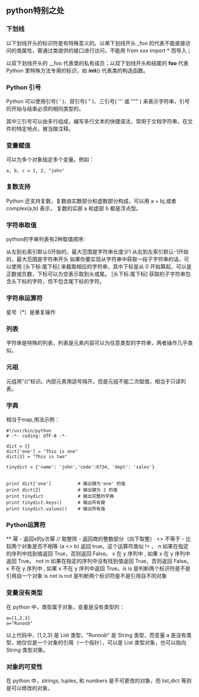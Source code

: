 ## python特别之处
### 下划线
以下划线开头的标识符是有特殊意义的。以单下划线开头 _foo 的代表不能直接访问的类属性，需通过类提供的接口进行访问，不能用 from xxx import * 而导入；

以双下划线开头的 __foo 代表类的私有成员；以双下划线开头和结尾的 __foo__ 代表 Python 里特殊方法专用的标识，如 __init__() 代表类的构造函数。

### Python 引号
Python 可以使用引号( ' )、双引号( " )、三引号( ''' 或 """ ) 来表示字符串，引号的开始与结束必须的相同类型的。

其中三引号可以由多行组成，编写多行文本的快捷语法，常用于文档字符串，在文件的特定地点，被当做注释。

### 变量赋值
可以为多个对象指定多个变量。例如：
```
a, b, c = 1, 2, "john"
```
### 复数支持
Python 还支持复数，复数由实数部分和虚数部分构成，可以用 a + bj,或者 complex(a,b) 表示， 复数的实部 a 和虚部 b 都是浮点型。

### 字符串取值
python的字串列表有2种取值顺序:

从左到右索引默认0开始的，最大范围是字符串长度少1
从右到左索引默认-1开始的，最大范围是字符串开头
如果你要实现从字符串中获取一段子字符串的话，可以使用 [头下标:尾下标] 来截取相应的字符串，其中下标是从 0 开始算起，可以是正数或负数，下标可以为空表示取到头或尾。
[头下标:尾下标] 获取的子字符串包含头下标的字符，但不包含尾下标的字符。

### 字符串运算符
星号（*）是重复操作

### 列表
字符串是特殊的列表，列表是元素内容可以为任意类型的字符串，两者操作几乎类似。

### 元祖
元组用"()"标识。内部元素用逗号隔开。但是元组不能二次赋值，相当于只读列表。

### 字典
相当于map,用法示例：
```
#!/usr/bin/python
# -*- coding: UTF-8 -*-
 
dict = {}
dict['one'] = "This is one"
dict[2] = "This is two"
 
tinydict = {'name': 'john','code':6734, 'dept': 'sales'}
 
 
print dict['one']          # 输出键为'one' 的值
print dict[2]              # 输出键为 2 的值
print tinydict             # 输出完整的字典
print tinydict.keys()      # 输出所有键
print tinydict.values()    # 输出所有值
```

### Python运算符
**	幂 - 返回x的y次幂
//	取整除 - 返回商的整数部分（向下取整）
<>	不等于 - 比较两个对象是否不相等	(a <> b) 返回 true。这个运算符类似 != 。
n	如果在指定的序列中找到值返回 True，否则返回 False。	x 在 y 序列中 , 如果 x 在 y 序列中返回 True。
not in	如果在指定的序列中没有找到值返回 True，否则返回 False。	x 不在 y 序列中 , 如果 x 不在 y 序列中返回 True。is	is 是判断两个标识符是不是引用自一个对象
is not	is not 是判断两个标识符是不是引用自不同对象



### 变量没有类型
在 python 中，类型属于对象，变量是没有类型的：


```
a=[1,2,3]
a="Runoob"
```
以上代码中，[1,2,3] 是 List 类型，"Runoob" 是 String 类型，而变量 a 是没有类型，她仅仅是一个对象的引用（一个指针），可以是 List 类型对象，也可以指向 String 类型对象。

### 对象的可变性
在 python 中，strings, tuples, 和 numbers 是不可更改的对象，而 list,dict 等则是可以修改的对象。

